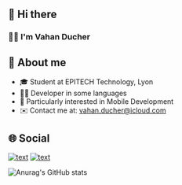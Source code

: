 ## 👋 Hi there
### 🙋‍♂️ I'm Vahan Ducher

## 🎯 About me
- 🎓 Student at EPITECH Technology, Lyon
- 👨‍💻 Developer in some languages
- 📲 Particularly interested in Mobile Development
- ✉️ Contact me at: vahan.ducher@icloud.com

## 🌐 Social
[![text](https://img.shields.io/badge/LinkedIn-0077B5?style=for-the-badge&logo=linkedin&logoColor=white)](https://www.linkedin.com/in/vahan-ducher-413501214/?originalSubdomain=fr)
[![text](https://img.shields.io/badge/X-000000?style=for-the-badge&logo=X&logoColor=white)](https://x.com/VahanDucher/)

![Anurag's GitHub stats](https://github-readme-stats.vercel.app/api?username=anuraghazra&show_icons=true&theme=transparent)

<!--
**vahand/vahand** is a ✨ _special_ ✨ repository because its `README.md` (this file) appears on your GitHub profile.

Here are some ideas to get you started:

- 🔭 I’m currently working on ...
- 🌱 I’m currently learning ...
- 👯 I’m looking to collaborate on ...
- 🤔 I’m looking for help with ...
- 💬 Ask me about ...
- 📫 How to reach me: ...
- 😄 Pronouns: ...
- ⚡ Fun fact: ...
-->
